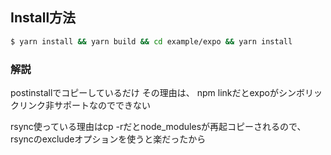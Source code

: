 ## Install方法

```bash
$ yarn install && yarn build && cd example/expo && yarn install
```

### 解説

postinstallでコピーしているだけ
その理由は、
npm linkだとexpoがシンボリックリンク非サポートなのでできない

rsync使っている理由はcp -rだとnode_modulesが再起コピーされるので、rsyncのexcludeオプションを使うと楽だったから
